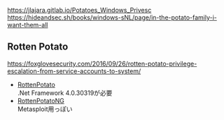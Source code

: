https://jlajara.gitlab.io/Potatoes_Windows_Privesc  
https://hideandsec.sh/books/windows-sNL/page/in-the-potato-family-i-want-them-all

## Rotten Potato
https://foxglovesecurity.com/2016/09/26/rotten-potato-privilege-escalation-from-service-accounts-to-system/

- [RottenPotato](https://github.com/foxglovesec/RottenPotato/blob/master/README.md)  
  .Net Framework 4.0.30319が必要
- [RottenPotatoNG](https://github.com/breenmachine/RottenPotatoNG)  
  Metasploit用っぽい

